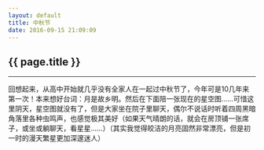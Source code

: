 ```yaml
---
layout: default
title: 中秋节
date: 2016-09-15 21:09:09
---
```

## {{ page.title }}

*****

回想起来，从高中开始就几乎没有全家人在一起过中秋节了，今年可是10几年来第一次！本来想好台词：月是故乡明。然后在下面陪一张现在的星空图……可惜这里阴天，星空图就没有了，但是大家坐在院子里聊天，偶尔不说话时听着四周黑暗角落里各种虫鸣声，也感觉极其美好（如果天气晴朗的话，就会在房顶铺一张席子，或坐或躺聊天，看星星……）（其实我觉得皎洁的月亮固然非常漂亮，但是初一时的漫天繁星更加深邃迷人）
